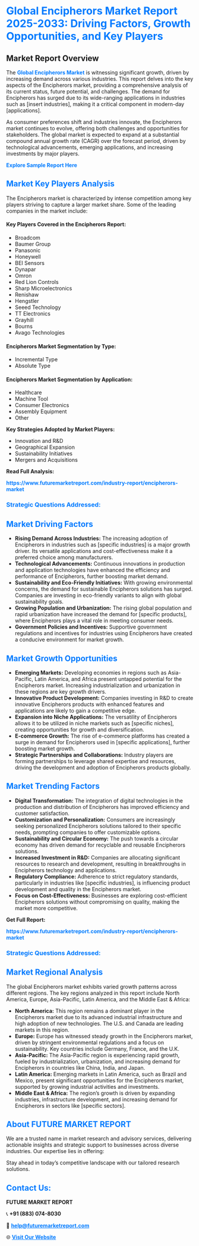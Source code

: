 <h1 style="color: #007BFF;">Global Encipherors Market Report 2025-2033: Driving Factors, Growth Opportunities, and Key Players</h1>

<section id="overview">
<h2>Market Report Overview</h2>
<p>The <a href="https://www.futuremarketreport.com/industry-report/encipherors-market" style="color: #007BFF; text-decoration: none;"><strong>Global Encipherors Market</strong></a> is witnessing significant growth, driven by increasing demand across various industries. This report delves into the key aspects of the Encipherors market, providing a comprehensive analysis of its current status, future potential, and challenges. The demand for Encipherors has surged due to its wide-ranging applications in industries such as [insert industries], making it a critical component in modern-day [applications].</p>
<p>As consumer preferences shift and industries innovate, the Encipherors market continues to evolve, offering both challenges and opportunities for stakeholders. The global market is expected to expand at a substantial compound annual growth rate (CAGR) over the forecast period, driven by technological advancements, emerging applications, and increasing investments by major players.</p>
</section>

<section id="overview">
<p><a href="https://www.futuremarketreport.com/request-sample/reportId=98307" style="color: #007BFF; text-decoration: none;"><strong>Explore Sample Report Here</strong></a></p>
</section>

<section id="key-players">
<h2 style="color: #007BFF;">Market Key Players Analysis</h2>
<p>The Encipherors market is characterized by intense competition among key players striving to capture a larger market share. Some of the leading companies in the market include:</p>
<h4>Key Players Covered in the Encipherors Report:</h4>
<ul><li>Broadcom</li><li>Baumer Group</li><li>Panasonic</li><li>Honeywell</li><li>BEI Sensors</li><li>Dynapar</li><li>Omron</li><li>Red Lion Controls</li><li>Sharp Microelectronics</li><li>Renishaw</li><li>Hengstler</li><li>Seeed Technology</li><li>TT Electronics</li><li>Grayhill</li><li>Bourns</li><li>Avago Technologies</li></ul>
<h4>Encipherors Market Segmentation by Type:</h4>
<ul><li>Incremental Type</li><li>Absolute Type</li></ul>

<h4>Encipherors Market Segmentation by Application:</h4>
<ul><li>Healthcare</li><li>Machine Tool</li><li>Consumer Electronics</li><li>Assembly Equipment</li><li>Other</li></ul>
<p><strong>Key Strategies Adopted by Market Players:</strong></p>
<ul>
<li>Innovation and R&D</li>
<li>Geographical Expansion</li>
<li>Sustainability Initiatives</li>
<li>Mergers and Acquisitions</li>
</ul>
</section>

<section>
<p><strong>Read Full Analysis: </strong></p><a href="https://www.futuremarketreport.com/industry-report/encipherors-market" style="color: #007BFF; text-decoration: none;"><strong>https://www.futuremarketreport.com/industry-report/encipherors-market</strong></a>
<h3 style="color: #007BFF;">Strategic Questions Addressed:</h3>
</section>

<section id="driving-factors">
<h2 style="color: #007BFF;">Market Driving Factors</h2>
<ul>
<li><strong>Rising Demand Across Industries:</strong> The increasing adoption of Encipherors in industries such as [specific industries] is a major growth driver. Its versatile applications and cost-effectiveness make it a preferred choice among manufacturers.</li>
<li><strong>Technological Advancements:</strong> Continuous innovations in production and application technologies have enhanced the efficiency and performance of Encipherors, further boosting market demand.</li>
<li><strong>Sustainability and Eco-Friendly Initiatives:</strong> With growing environmental concerns, the demand for sustainable Encipherors solutions has surged. Companies are investing in eco-friendly variants to align with global sustainability goals.</li>
<li><strong>Growing Population and Urbanization:</strong> The rising global population and rapid urbanization have increased the demand for [specific products], where Encipherors plays a vital role in meeting consumer needs.</li>
<li><strong>Government Policies and Incentives:</strong> Supportive government regulations and incentives for industries using Encipherors have created a conducive environment for market growth.</li>
</ul>
</section>

<section id="growth-opportunities">
<h2 style="color: #007BFF;">Market Growth Opportunities</h2>
<ul>
<li><strong>Emerging Markets:</strong> Developing economies in regions such as Asia-Pacific, Latin America, and Africa present untapped potential for the Encipherors market. Increasing industrialization and urbanization in these regions are key growth drivers.</li>
<li><strong>Innovative Product Development:</strong> Companies investing in R&D to create innovative Encipherors products with enhanced features and applications are likely to gain a competitive edge.</li>
<li><strong>Expansion into Niche Applications:</strong> The versatility of Encipherors allows it to be utilized in niche markets such as [specific niches], creating opportunities for growth and diversification.</li>
<li><strong>E-commerce Growth:</strong> The rise of e-commerce platforms has created a surge in demand for Encipherors used in [specific applications], further boosting market growth.</li>
<li><strong>Strategic Partnerships and Collaborations:</strong> Industry players are forming partnerships to leverage shared expertise and resources, driving the development and adoption of Encipherors products globally.</li>
</ul>
</section>

<section id="trending-factors">
<h2 style="color: #007BFF;">Market Trending Factors</h2>
<ul>
<li><strong>Digital Transformation:</strong> The integration of digital technologies in the production and distribution of Encipherors has improved efficiency and customer satisfaction.</li>
<li><strong>Customization and Personalization:</strong> Consumers are increasingly seeking personalized Encipherors solutions tailored to their specific needs, prompting companies to offer customizable options.</li>
<li><strong>Sustainability and Circular Economy:</strong> The push towards a circular economy has driven demand for recyclable and reusable Encipherors solutions.</li>
<li><strong>Increased Investment in R&D:</strong> Companies are allocating significant resources to research and development, resulting in breakthroughs in Encipherors technology and applications.</li>
<li><strong>Regulatory Compliance:</strong> Adherence to strict regulatory standards, particularly in industries like [specific industries], is influencing product development and quality in the Encipherors market.</li>
<li><strong>Focus on Cost-Effectiveness:</strong> Businesses are exploring cost-efficient Encipherors solutions without compromising on quality, making the market more competitive.</li>
</ul>
</section>

<section>
<p><strong>Get Full Report: </strong></p><a href="https://www.futuremarketreport.com/industry-report/encipherors-market" style="color: #007BFF; text-decoration: none;"><strong>https://www.futuremarketreport.com/industry-report/encipherors-market</strong></a>
<h3 style="color: #007BFF;">Strategic Questions Addressed:</h3>
</section>


<section id="regional-analysis">
<h2 style="color: #007BFF;">Market Regional Analysis</h2>
<p>The global Encipherors market exhibits varied growth patterns across different regions. The key regions analyzed in this report include North America, Europe, Asia-Pacific, Latin America, and the Middle East & Africa:</p>
<ul>
<li><strong>North America:</strong> This region remains a dominant player in the Encipherors market due to its advanced industrial infrastructure and high adoption of new technologies. The U.S. and Canada are leading markets in this region.</li>
<li><strong>Europe:</strong> Europe has witnessed steady growth in the Encipherors market, driven by stringent environmental regulations and a focus on sustainability. Key countries include Germany, France, and the U.K.</li>
<li><strong>Asia-Pacific:</strong> The Asia-Pacific region is experiencing rapid growth, fueled by industrialization, urbanization, and increasing demand for Encipherors in countries like China, India, and Japan.</li>
<li><strong>Latin America:</strong> Emerging markets in Latin America, such as Brazil and Mexico, present significant opportunities for the Encipherors market, supported by growing industrial activities and investments.</li>
<li><strong>Middle East & Africa:</strong> The region’s growth is driven by expanding industries, infrastructure development, and increasing demand for Encipherors in sectors like [specific sectors].</li>
</ul>
</section>

<footer>
<h2 style="color: #007BFF;">About FUTURE MARKET REPORT</h2>
<p>We are a trusted name in market research and advisory services, delivering actionable insights and strategic support to businesses across diverse industries. Our expertise lies in offering:</p>

<p>Stay ahead in today’s competitive landscape with our tailored research solutions.</p>

<h2 style="color: #007BFF;">Contact Us:</h2>
<p><strong>FUTURE MARKET REPORT</strong></p>
<p>📞 <strong>+91 (883) 074-8030</strong></p>
<p>📧 <strong><a href="mailto:help@futuremarketreport.com" style="color: #007BFF;">help@futuremarketreport.com</a></strong></p>
<p>🌐 <strong><a href="https://www.futuremarketreport.com/" style="color: #007BFF;">Visit Our Website</a></strong></p>
</footer>